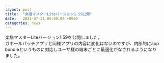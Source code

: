 ```yaml
---
layout: post
title:  "楽譜マスターLiteバージョン1.59公開"
date:   2021-07-31 09:00:04 +0900
categories: news
---
```


楽譜マスターLiteバージョン1.59を公開しました。  
ガボールパッチアプリと同様アプリの内容に変化はないのですが、内部的にapp bundleというものに対応しユーザ樣の端末ごとに最適化がなされるようになりました。  
